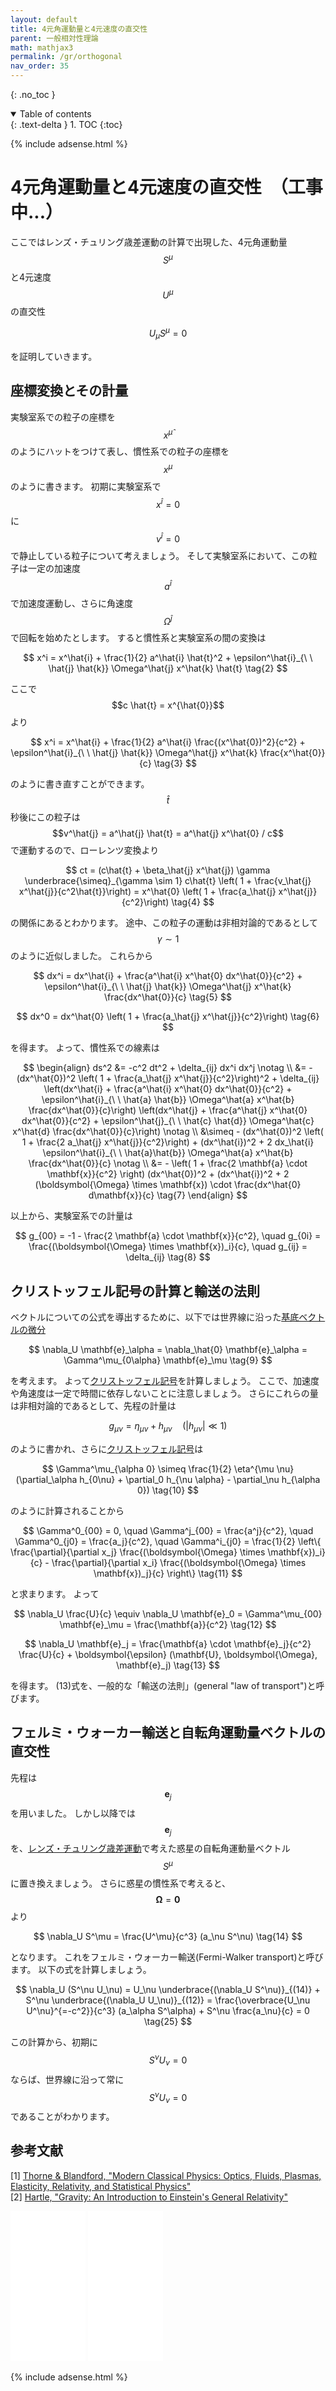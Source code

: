 ```yaml
---
layout: default
title: 4元角運動量と4元速度の直交性
parent: 一般相対性理論
math: mathjax3
permalink: /gr/orthogonal
nav_order: 35
---
```


{: .no_toc }

<details open markdown="block">
  <summary>
    Table of contents
  </summary>
  {: .text-delta }
1. TOC
{:toc}
</details>

{% include adsense.html %}

# 4元角運動量と4元速度の直交性　（工事中...）

ここではレンズ・チュリング歳差運動の計算で出現した、4元角運動量$$S^\mu$$と4元速度$$U^\mu$$の直交性

$$
U_\mu S^\mu 
= 0 \tag{1}
$$

を証明していきます。

## 座標変換とその計量

実験室系での粒子の座標を$$x^\hat{\mu}$$のようにハットをつけて表し、慣性系での粒子の座標を$$x^\mu$$のように書きます。
初期に実験室系で$$x^\hat{i}=0$$に$$v^\hat{i}=0$$で静止している粒子について考えましょう。
そして実験室系において、この粒子は一定の加速度$$a^\hat{i}$$で加速度運動し、さらに角速度$$\Omega^\hat{j}$$で回転を始めたとします。
すると慣性系と実験室系の間の変換は

$$
x^i 
= x^\hat{i} + \frac{1}{2} a^\hat{i} \hat{t}^2 + \epsilon^\hat{i}_{\ \ \hat{j} \hat{k}} \Omega^\hat{j} x^\hat{k} \hat{t} \tag{2}
$$

ここで$$c \hat{t} = x^{\hat{0}}$$より

$$
x^i 
= x^\hat{i} + \frac{1}{2} a^\hat{i} \frac{(x^\hat{0})^2}{c^2} + \epsilon^\hat{i}_{\ \ \hat{j} \hat{k}} \Omega^\hat{j} x^\hat{k} \frac{x^\hat{0}}{c} \tag{3}
$$

のように書き直すことができます。
$$\hat{t}$$秒後にこの粒子は$$v^\hat{j} = a^\hat{j} \hat{t} = a^\hat{j} x^\hat{0} / c$$で運動するので、ローレンツ変換より

$$
ct 
= (c\hat{t} + \beta_\hat{j} x^\hat{j}) \gamma 
\underbrace{\simeq}_{\gamma \sim 1} c\hat{t} \left( 1 + \frac{v_\hat{j} x^\hat{j}}{c^2\hat{t}}\right) 
= x^\hat{0} \left( 1 + \frac{a_\hat{j} x^\hat{j}}{c^2}\right) \tag{4}
$$

の関係にあるとわかります。
途中、この粒子の運動は非相対論的であるとして$$\gamma \sim 1$$のように近似しました。
これらから

$$
dx^i 
= dx^\hat{i} + \frac{a^\hat{i} x^\hat{0} dx^\hat{0}}{c^2} + \epsilon^\hat{i}_{\ \ \hat{j} \hat{k}} \Omega^\hat{j} x^\hat{k} \frac{dx^\hat{0}}{c} \tag{5}
$$

$$
dx^0 
= dx^\hat{0} \left( 1 + \frac{a_\hat{j} x^\hat{j}}{c^2}\right) \tag{6}
$$

を得ます。
よって、慣性系での線素は

$$
\begin{align}
ds^2 
&= -c^2 dt^2 + \delta_{ij} dx^i dx^j \notag \\
&= - (dx^\hat{0})^2 \left( 1 + \frac{a_\hat{j} x^\hat{j}}{c^2}\right)^2 + \delta_{ij} \left(dx^\hat{i} + \frac{a^\hat{i} x^\hat{0} dx^\hat{0}}{c^2} + \epsilon^\hat{i}_{\ \ \hat{a} \hat{b}} \Omega^\hat{a} x^\hat{b} \frac{dx^\hat{0}}{c}\right) \left(dx^\hat{j} + \frac{a^\hat{j} x^\hat{0} dx^\hat{0}}{c^2} + \epsilon^\hat{j}_{\ \ \hat{c} \hat{d}} \Omega^\hat{c} x^\hat{d} \frac{dx^\hat{0}}{c}\right) \notag \\
&\simeq - (dx^\hat{0})^2  \left( 1 + \frac{2 a_\hat{j} x^\hat{j}}{c^2}\right) + (dx^\hat{i})^2 + 2 dx_\hat{i} \epsilon^\hat{i}_{\ \ \hat{a}\hat{b}} \Omega^\hat{a} x^\hat{b} \frac{dx^\hat{0}}{c} \notag \\
&= - \left( 1 + \frac{2 \mathbf{a} \cdot \mathbf{x}}{c^2} \right) (dx^\hat{0})^2 + (dx^\hat{i})^2 + 2 (\boldsymbol{\Omega} \times \mathbf{x}) \cdot \frac{dx^\hat{0} d\mathbf{x}}{c} \tag{7}
\end{align}
$$

以上から、実験室系での計量は

$$
g_{00} 
= -1 - \frac{2 \mathbf{a} \cdot \mathbf{x}}{c^2}, \quad g_{0i} 
= \frac{(\boldsymbol{\Omega} \times \mathbf{x})_i}{c}, \quad g_{ij} 
= \delta_{ij} \tag{8}
$$

## クリストッフェル記号の計算と輸送の法則

ベクトルについての公式を導出するために、以下では世界線に沿った[基底ベクトルの微分](/gr/derivative)

$$
\nabla_U \mathbf{e}_\alpha 
= \nabla_\hat{0} \mathbf{e}_\alpha 
= \Gamma^\mu_{0\alpha} \mathbf{e}_\mu \tag{9}
$$

を考えます。
よって[クリストッフェル記号](/gr/christoffel)を計算しましょう。
ここで、加速度や角速度は一定で時間に依存しないことに注意しましょう。
さらにこれらの量は非相対論的であるとして、先程の計量は

$$
g_{\mu \nu} 
= \eta_{\mu \nu} + h_{\mu \nu} \quad (\vert h_{\mu \nu} \vert \ll 1) \tag{9}
$$

のように書かれ、さらに[クリストッフェル記号](/gr/christoffel)は

$$
\Gamma^\mu_{\alpha 0} 
\simeq \frac{1}{2} \eta^{\mu \nu} (\partial_\alpha h_{0\nu} + \partial_0 h_{\nu \alpha} - \partial_\nu h_{\alpha 0}) \tag{10}
$$

のように計算されることから

$$
\Gamma^0_{00} 
= 0, \quad \Gamma^j_{00} 
= \frac{a^j}{c^2}, \quad \Gamma^0_{j0} 
= \frac{a_j}{c^2}, \quad \Gamma^i_{j0} 
= \frac{1}{2} \left\{ \frac{\partial}{\partial x_j} \frac{(\boldsymbol{\Omega} \times \mathbf{x})_i}{c} - \frac{\partial}{\partial x_i} \frac{(\boldsymbol{\Omega} \times \mathbf{x})_j}{c} \right\} \tag{11}
$$

と求まります。
よって

$$
\nabla_U \frac{U}{c} \equiv
\nabla_U \mathbf{e}_0 
= \Gamma^\mu_{00} \mathbf{e}_\mu 
= \frac{\mathbf{a}}{c^2} \tag{12}
$$

$$
\nabla_U \mathbf{e}_j 
= \frac{\mathbf{a} \cdot \mathbf{e}_j}{c^2} \frac{U}{c} + \boldsymbol{\epsilon} (\mathbf{U}, \boldsymbol{\Omega}, \mathbf{e}_j) \tag{13}
$$

を得ます。
(13)式を、一般的な「輸送の法則」(general "law of transport")と呼びます。

## フェルミ・ウォーカー輸送と自転角運動量ベクトルの直交性

先程は$$\mathbf{e}_j$$を用いました。
しかし以降では$$\mathbf{e}_j$$を、[レンズ・チュリング歳差運動](/gr/lense_thirring)で考えた惑星の自転角運動量ベクトル$$S^\mu$$に置き換えましょう。
さらに惑星の慣性系で考えると、$$\boldsymbol{\Omega} = \mathbf{0}$$より

$$
\nabla_U S^\mu
= \frac{U^\mu}{c^3} (a_\nu S^\nu) \tag{14}
$$

となります。
これをフェルミ・ウォーカー輸送(Fermi-Walker transport)と呼びます。
以下の式を計算しましょう。

$$
\nabla_U (S^\nu U_\nu) 
= U_\nu \underbrace{(\nabla_U S^\nu)}_{(14)} + S^\nu \underbrace{(\nabla_U U_\nu)}_{(12)} 
= \frac{\overbrace{U_\nu U^\nu}^{=-c^2}}{c^3} (a_\alpha S^\alpha) + S^\nu \frac{a_\nu}{c} 
= 0 \tag{25}
$$

この計算から、初期に$$S^\nu U_\nu = 0$$ならば、世界線に沿って常に$$S^\nu U_\nu = 0$$であることがわかります。

## 参考文献

[1] [Thorne & Blandford, "Modern Classical Physics: Optics, Fluids, Plasmas, Elasticity, Relativity, and Statistical Physics"](https://amzn.to/3MD1orv)  
[2] [Hartle, "Gravity: An Introduction to Einstein's General Relativity"](https://amzn.to/3KOV7Yo)  

<iframe sandbox="allow-popups allow-scripts allow-modals allow-forms allow-same-origin" style="width:120px;height:240px;" marginwidth="0" marginheight="0" scrolling="no" frameborder="0" src="//rcm-fe.amazon-adsystem.com/e/cm?lt1=_blank&bc1=000000&IS2=1&bg1=FFFFFF&fc1=000000&lc1=0000FF&t=nakasho010d-22&language=ja_JP&o=9&p=8&l=as4&m=amazon&f=ifr&ref=as_ss_li_til&asins=B01LVZ72QL&linkId=9b7f592d17f1e5e5bab70888d5ba05a1"></iframe> <iframe sandbox="allow-popups allow-scripts allow-modals allow-forms allow-same-origin" style="width:120px;height:240px;" marginwidth="0" marginheight="0" scrolling="no" frameborder="0" src="//rcm-fe.amazon-adsystem.com/e/cm?lt1=_blank&bc1=000000&IS2=1&bg1=FFFFFF&fc1=000000&lc1=0000FF&t=nakasho010d-22&language=ja_JP&o=9&p=8&l=as4&m=amazon&f=ifr&ref=as_ss_li_til&asins=1316517543&linkId=73f2d614dabc417ef58c27bf4247a6a2"></iframe>

{% include adsense.html %}
